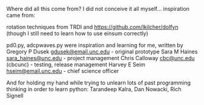 Where did all this come from?  I did not conceive it all myself... inspiration came from:

rotation techniques from TRDI and https://github.com/lkilcher/dolfyn
(though I still need to learn how to use einsum correctly)

pd0.py, adcpwaves.py were inspiration and learning for me, written by
Gregory P Dusek <gdusek@email.unc.edu> - original prototype
Sara M Haines <sara_haines@unc.edu> - project management
Chris Calloway <cbc@unc.edu> (cbcunc) - testing, release management
Harvey E Seim <hseim@email.unc.edu> - chief science officer

And for holding my hand while trying to unlearn lots of past programming thinking in order to learn python:
Tarandeep Kalra, Dan Nowacki, Rich Signell
